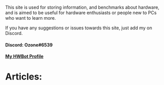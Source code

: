 This site is used for storing information, and benchmarks about hardware, and is aimed to be useful for hardware enthusiasts or people new to PCs who want to learn more.

If you have any suggestions or issues towards this site, just add my on Discord.

#### Discord: Ozone#6539

#### [My HWBot Profile](https://hwbot.org/user/ozone_3950/)

# Articles:
